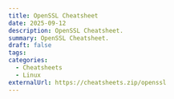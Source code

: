 ```yaml
---
title: OpenSSL Cheatsheet
date: 2025-09-12
description: OpenSSL Cheatsheet.
summary: OpenSSL Cheatsheet.
draft: false
tags:
categories:
  - Cheatsheets
  - Linux
externalUrl: https://cheatsheets.zip/openssl
---
```

